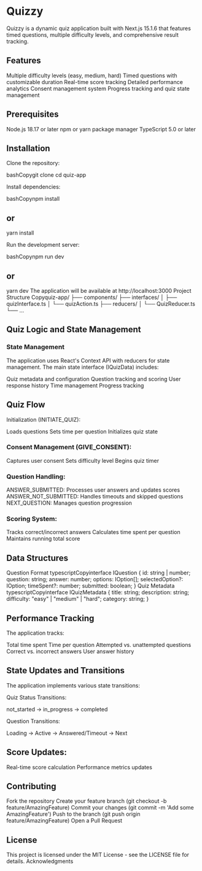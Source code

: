 # Quizzy

Quizzy is a dynamic quiz application built with Next.js 15.1.6 that features timed questions, multiple difficulty levels, and comprehensive result tracking.

## Features

Multiple difficulty levels (easy, medium, hard)
Timed questions with customizable duration
Real-time score tracking
Detailed performance analytics
Consent management system
Progress tracking and quiz state management

## Prerequisites

Node.js 18.17 or later
npm or yarn package manager
TypeScript 5.0 or later

## Installation

Clone the repository:

bashCopygit clone <repository-url>
cd quiz-app

Install dependencies:

bashCopynpm install

## or

yarn install

Run the development server:

bashCopynpm run dev

## or

yarn dev
The application will be available at http://localhost:3000
Project Structure
Copyquiz-app/
├── components/
├── interfaces/
│ ├── quizInterface.ts
│ └── quizAction.ts
├── reducers/
│ └── QuizReducer.ts
└── ...

## Quiz Logic and State Management

### State Management

The application uses React's Context API with reducers for state management. The main state interface (IQuizData) includes:

Quiz metadata and configuration
Question tracking and scoring
User response history
Time management
Progress tracking

## Quiz Flow

Initialization (INITIATE_QUIZ):

Loads questions
Sets time per question
Initializes quiz state

### Consent Management (GIVE_CONSENT):

Captures user consent
Sets difficulty level
Begins quiz timer

### Question Handling:

ANSWER_SUBMITTED: Processes user answers and updates scores
ANSWER_NOT_SUBMITTED: Handles timeouts and skipped questions
NEXT_QUESTION: Manages question progression

### Scoring System:

Tracks correct/incorrect answers
Calculates time spent per question
Maintains running total score

## Data Structures

Question Format
typescriptCopyinterface IQuestion {
id: string | number;
question: string;
answer: number;
options: IOption[];
selectedOption?: IOption;
timeSpent?: number;
submitted: boolean;
}
Quiz Metadata
typescriptCopyinterface IQuizMetadata {
title: string;
description: string;
difficulty: "easy" | "medium" | "hard";
category: string;
}

## Performance Tracking

The application tracks:

Total time spent
Time per question
Attempted vs. unattempted questions
Correct vs. incorrect answers
User answer history

## State Updates and Transitions

The application implements various state transitions:

Quiz Status Transitions:

not_started → in_progress → completed

Question Transitions:

Loading → Active → Answered/Timeout → Next

## Score Updates:

Real-time score calculation
Performance metrics updates

## Contributing

Fork the repository
Create your feature branch (git checkout -b feature/AmazingFeature)
Commit your changes (git commit -m 'Add some AmazingFeature')
Push to the branch (git push origin feature/AmazingFeature)
Open a Pull Request

## License

This project is licensed under the MIT License - see the LICENSE file for details.
Acknowledgments
